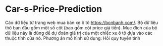 # Car-s-Price-Prediction
Cào dữ liệu từ trang web mua bán xe ô tô https://bonbanh.com/.
Bộ dữ liệu thô ban đầu gồm một số cột (bao gồm cột price giá tiền). Mục đích của bộ dữ liệu này là dùng dể dự đoán giá trị của một chiếc xe ô tô dựa vào các thuộc tính của nó.
Phương án mô hình sử dụng: Hồi quy tuyến tính
